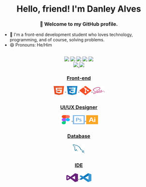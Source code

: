 
<div align="center">
  <h1>Hello, friend! I'm Danley Alves</h1>
  <h3>👋 Welcome to my GitHub profile.</h3>
</div>

- 🌱 I'm a front-end development student who loves technology, programming, and of course, solving problems.
- 😄 Pronouns: He/Him



##
  
<div align="center"> 
  <a href="https://instagram.com/itsdanleyalves" target="_blank"><img src="https://img.shields.io/badge/-Instagram-%23E4405F?style=for-the-badge&logo=instagram&logoColor=white" target="_blank"></a>
  <a href = "mailto:itsdanleyalves@hotmail.com"><img src="https://img.shields.io/badge/-Gmail-%23333?style=for-the-badge&logo=gmail&logoColor=white" target="_blank"></a>
  <a href="https://www.linkedin.com/in/danley-alves-a3684a217/" target="_blank"><img src="https://img.shields.io/badge/-LinkedIn-%230077B5?style=for-the-badge&logo=linkedin&logoColor=white" target="_blank"></a>
  <a href="https://vimeo.com/itsdanleyalves" target="_blank"><img src="https://img.shields.io/badge/-vimeo-%230077B5?style=for-the-badge&logo=vimeo&logoColor=white" target="_blank"></a>
   <a href="https://www.behance.net/danleyalvex" target="_blank"><img src="https://img.shields.io/badge/-Behance-%23E4405F?style=for-the-badge&logo=behance&logoColor=white" target="_blank"></a>
  
  </div>
    
  
 <div align="center">

 <a href="https://github.com/danleyalvex">

 <img height="160em" src="https://github-readme-stats.vercel.app/api?username=danleyalvex&show_icons=true&theme=dark&include_all_commits=true&count_private=true"/>

 <img height="160em" src="https://github-readme-stats.vercel.app/api/top-langs/?username=danleyalvex&layout=compact&langs_count=7&theme=dark"/>

</div>
    
 
<div align='center'>
    
 <h3> Front-end </h3>

 <img align="center" alt="HTML" height="30" width="40" src="https://raw.githubusercontent.com/devicons/devicon/master/icons/html5/html5-original.svg">

 <img align="center" alt="CSS" height="30" width="40" src="https://raw.githubusercontent.com/devicons/devicon/master/icons/css3/css3-original.svg">  

 <img align="center" alt="git" height="30" width="40" src="https://raw.githubusercontent.com/devicons/devicon/9f4f5cdb393299a81125eb5127929ea7bfe42889/icons/git/git-plain.svg">

 <img align="center" alt="sass" height="30" width="40" src="https://raw.githubusercontent.com/devicons/devicon/9f4f5cdb393299a81125eb5127929ea7bfe42889/icons/sass/sass-original.svg">

  ##


    
 <h3> UI/UX Designer </h3>

 <img align="center" alt="figma" height="30" width="40" src="https://raw.githubusercontent.com/devicons/devicon/9f4f5cdb393299a81125eb5127929ea7bfe42889/icons/figma/figma-original.svg">

 <img align="center" alt="protoshop" height="30" width="40" src="https://raw.githubusercontent.com/devicons/devicon/9f4f5cdb393299a81125eb5127929ea7bfe42889/icons/photoshop/photoshop-line.svg">

 <img align="center" alt="illustrator" height="30" width="40" src="https://raw.githubusercontent.com/devicons/devicon/9f4f5cdb393299a81125eb5127929ea7bfe42889/icons/illustrator/illustrator-plain.svg">

 ##
  
<h3>Database</h3>
 <img align="center" alt="sql" height="30" width="40" src="https://raw.githubusercontent.com/devicons/devicon/9f4f5cdb393299a81125eb5127929ea7bfe42889/icons/mysql/mysql-plain.svg"><h3>
  
 ##
    
<h3> IDE </h3>  

<img align="center" alt="Visual Studio" height="30" width="40" src="https://raw.githubusercontent.com/devicons/devicon/9f4f5cdb393299a81125eb5127929ea7bfe42889/icons/visualstudio/visualstudio-plain.svg">

<img align="center" alt="VS code" height="30" width="40" src="https://raw.githubusercontent.com/devicons/devicon/9f4f5cdb393299a81125eb5127929ea7bfe42889/icons/vscode/vscode-original.svg">




